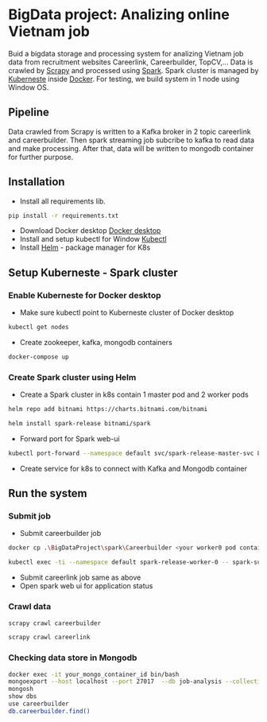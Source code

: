 # BigData project: Analizing online Vietnam job
Buid a bigdata storage and processing system for analizing Vietnam job data from recruitment websites Careerlink, Careerbuilder, TopCV,... Data is crawled by [Scrapy](https://scrapy.org/) and processed using [Spark](https://spark.apache.org/). Spark cluster is managed by [Kuberneste](https://kubernetes.io/) inside [Docker](https://www.docker.com/). For testing, we build system in 1 node using Window OS.

## Pipeline


Data crawled from Scrapy is written to a Kafka broker in 2 topic careerlink and careerbuilder. Then spark streaming job subcribe to kafka to read data and make processing. After that, data will be written to mongodb container for further purpose. 
## Installation
- Install all requirements lib.
```bash
pip install -r requirements.txt
```

-  Download Docker desktop [Docker desktop](https://www.docker.com/products/docker-desktop/)
- Install and setup kubectl for Window [Kubectl](https://kubernetes.io/docs/tasks/tools/install-kubectl-windows/)
- Install [Helm](https://github.com/helm/helm/releases) - package manager for K8s

## Setup Kuberneste - Spark cluster

### Enable Kuberneste for Docker desktop


- Make sure kubectl point to Kuberneste cluster of Docker desktop
```bash
kubectl get nodes
```

- Create zookeeper, kafka, mongodb containers
```bash
docker-compose up
```
### Create Spark cluster using Helm
- Create a Spark cluster in k8s contain 1 master pod and 2 worker pods

```bash
helm repo add bitnami https://charts.bitnami.com/bitnami

helm install spark-release bitnami/spark
```

- Forward port for Spark web-ui
```bash
kubectl port-forward --namespace default svc/spark-release-master-svc 80:80
```

- Create service for k8s to connect with Kafka and Mongodb container


## Run the system
### Submit job
- Submit careerbuilder job
```bash
docker cp .\BigDataProject\spark\Careerbuilder <your worker0 pod container name>:opt/bitnami/spark

kubectl exec -ti --namespace default spark-release-worker-0 -- spark-submit --master spark://spark-release-master-svc:7077 --conf spark.jars.packages=org.apache.spark:spark-sql-kafka-0-10_2.12:3.5.0,org.apache.kafka:kafka-clients:3.5.0,org.mongodb.spark:mongo-spark-connector_2.12:3.0.2 --conf spark.jars.ivy=/tmp/binami/pkg/cache --num-executors 2 --driver-memory 512m --executor-memory 512m --executor-cores 2 Careerbuilder/CareerbuilderMain.py

```
- Submit careerlink job same as above
- Open spark web ui for application status



### Crawl data
```bash
scrapy crawl careerbuilder

scrapy crawl careerlink
```

### Checking data store in Mongodb
```bash
docker exec -it your_mongo_container_id bin/bash
mongoexport --host localhost --port 27017  --db job-analysis --collection careerbuilder --out careerbuilder.json
mongosh
show dbs
use careerbuilder
db.careerbuilder.find()
```

